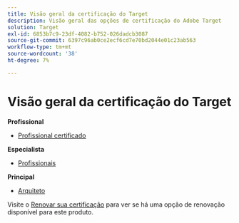 ```yaml
---
title: Visão geral da certificação do Target
description: Visão geral das opções de certificação do Adobe Target
solution: Target
exl-id: 6853b7c9-23df-4082-b752-026dadcb3087
source-git-commit: 6397c96ab0ce2ecf6cd7e70bd2044e01c23ab563
workflow-type: tm+mt
source-wordcount: '38'
ht-degree: 7%

---
```


# Visão geral da certificação do Target

**Profissional**

* [Profissional certificado](/help/certifications/at/at-p-business.md) <!--AD0-E408-->

**Especialista**

* [Profissionais](/help/certifications/at/at-e-business.md) <!--AD0-E406-->

**Principal**

* [Arquiteto](/help/certifications/at/at-m-architect.md) <!--AD0-E407-->

Visite o [Renovar sua certificação](/help/certifications/renew.md) para ver se há uma opção de renovação disponível para este produto.
